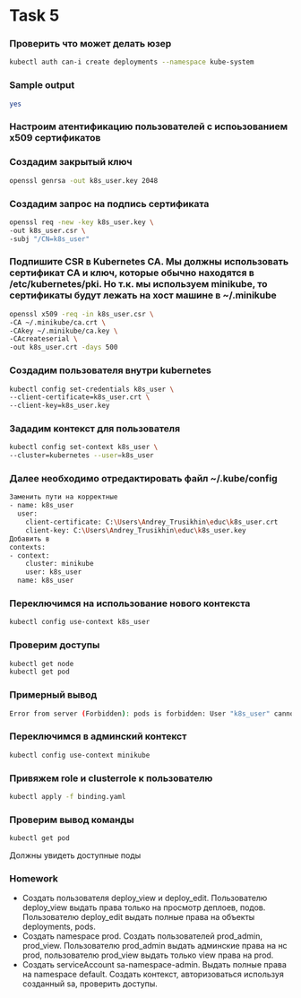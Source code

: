 # Task 5
### Проверить что может делать юзер
```bash
kubectl auth can-i create deployments --namespace kube-system
```
### Sample output
```bash
yes
```
### Настроим атентификацию пользователей с испоьзованием x509 сертификатов
### Создадим закрытый ключ
```bash
openssl genrsa -out k8s_user.key 2048
```
### Создадим запрос на подпись сертификата
```bash
openssl req -new -key k8s_user.key \
-out k8s_user.csr \
-subj "/CN=k8s_user"
```
### Подпишите CSR в Kubernetes CA. Мы должны использовать сертификат CA и ключ, которые обычно находятся в /etc/kubernetes/pki. Но т.к. мы используем minikube, то сертификаты будут лежать на хост машине в ~/.minikube
```bash
openssl x509 -req -in k8s_user.csr \
-CA ~/.minikube/ca.crt \
-CAkey ~/.minikube/ca.key \
-CAcreateserial \
-out k8s_user.crt -days 500
```
### Создадим пользователя внутри kubernetes
```bash
kubectl config set-credentials k8s_user \
--client-certificate=k8s_user.crt \
--client-key=k8s_user.key
```
### Зададим контекст для пользователя
```bash
kubectl config set-context k8s_user \
--cluster=kubernetes --user=k8s_user
```
### Далее необходимо отредактировать файл ~/.kube/config
```bash
Заменить пути на корректные
- name: k8s_user
  user:
    client-certificate: C:\Users\Andrey_Trusikhin\educ\k8s_user.crt
    client-key: C:\Users\Andrey_Trusikhin\educ\k8s_user.key
Добавить в 
contexts:
- context:
    cluster: minikube
    user: k8s_user
  name: k8s_user
```
### Переключимся на использование нового контекста
```bash
kubectl config use-context k8s_user
```
### Проверим доступы
```bash
kubectl get node
kubectl get pod
```
### Примерный вывод
```bash
Error from server (Forbidden): pods is forbidden: User "k8s_user" cannot list resource "pods" in API group "" in the namespace "default"
```
### Переключимся в админский контекст
```bash
kubectl config use-context minikube
```
### Привяжем role и clusterrole к пользователю
```bash
kubectl apply -f binding.yaml
```
### Проверим вывод команды
```bash
kubectl get pod
```
Должны увидеть доступные поды


### Homework
* Создать пользователя deploy_view и deploy_edit. Пользователю deploy_view выдать права только на просмотр деплоев, подов. Пользователю deploy_edit выдать полные права на объекты deployments, pods.
* Создать namespace prod. Создать пользователей prod_admin, prod_view. Пользователю prod_admin выдать админские права на нс prod, пользователю prod_view выдать только view права на prod.
* Создать serviceAccount sa-namespace-admin. Выдать полные права на namespace default. Создать контекст, авторизоваться используя созданный sa, проверить доступы.